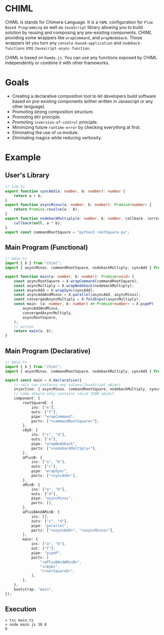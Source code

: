 # CHIML

CHIML is stands for Chimera-Language. It is a `YAML` configuration for `Flow Based Programming` as well as `JavaScript` library allowing you to build solution by reusing and composing any pre-existing components. CHIML providing some wrappers like `wrapCommand`, and `wrapNodeback`. Those wrappers let you turn any `console-based-application` and `nodeback-functions` into `Javascript-async-function`.

CHIML is based on `Ramda.js`. You can use any functions exposed by CHIML independently or combine it with other frameworks.

# Goals

* Creating a declarative composition tool to let developers build software based on pre-existing components (either written in Javascript or any other language).
* Promoting strong composition structure.
* Promoting `DRY` principle.
* Promoting `inversion-of-control` principle.
* Minimizing future `runtime-error` by checking everything at first.
* Eliminating the use of `vm` module.
* Eliminating magics while reducing verbosity.

# Example

## User's Library

```typescript
// lib.ts
export function syncAdd(a: number, b: number): number {
    return a + b;
}
export function asyncMinus(a: number, b: number): Promise<number> {
    return Promise.resolve(a - b);
}
export function nodebackMultiply(a: number, b: number, callback: (error: Error, result: number) => void) {
    callback(null, a * b);
}
export const commandRootSquare = "python3 rootSquare.py";
```

## Main Program (Functional)

```typescript
// main.ts
import { X } from "chiml";
import { asyncMinus, commandRootSquare, nodebackMultiply, syncAdd } from "./lib";

export function main(a: number, b: number): Promise<void> {
    const asyncRootSquare = X.wrapCommand(commandRootSquare);
    const asyncMultiply = X.wrapNodeback(nodebackMultiply);
    const asyncAdd = X.wrapSync(syncAdd);
    const asyncAddAndMinus = X.parallel(asyncAdd, asyncMinus);
    const convergedAsyncMultiply = X.foldInput(asyncMultiply);
    const main: (a: number, b: number) => Promise<number> = X.pipeP(
        asyncAddAndMinus,
        convergedAsyncMultiply,
        asyncRootSquare,
    );
    // action
    return main(a, b);
}
```

## Main Program (Declarative)

```typescript
// main.ts
import { X } from "chiml";
import { asyncMinus, commandRootSquare, nodebackMultiply, syncAdd } from "./lib";

export const main = X.declarative({
    // vals can contains any values/JavaScript object
    injection: { asyncMinus, commandRootSquare, nodebackMultiply, syncAdd, ...X },
    // comp should only contains valid JSON object
    component: {
        rootSquareE: {
            ins: ["e"],
            outs: ["f"],
            pipe: "wrapCommand",
            parts: ["<commandRootSquare>"],
        },
        cByD: {
            ins: ["c", "d"],
            outs: ["e"],
            pipe: "wrapNodeback",
            parts: ["<nodebackMultiply>"],
        },
        aPlusB: {
            ins: ["a", "b"],
            outs: ["c"],
            pipe: "wrapSync",
            parts: ["<syncAdd>"],
        },
        aMinB: {
            ins: ["a", "b"],
            outs: ["d"],
            pipe: "asyncMinus",
            parts: [],
        },
        aPlusBAndAMinB: {
            ins: [],
            outs: ["c", "d"],
            pipe: "parallel",
            parts: ["<asyncAdd>", "<asyncMinus>"],
        },
        main: {
            ins: ["a", "b"],
            out: ["f"],
            pipe: "pipeP",
            parts: [
                "<aPlusBAndAMinB>",
                "<cByD>",
                "<rootSquareE>",
            ],
        },
    },
    bootstrap: "main",
});
```


## Execution

```
> tsc main.ts
> node main.js 10 8
6
```

